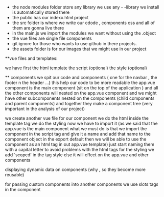 - the node modules folder store any library we use any - -library we install is automatically stored there
- the public has our indexx.html project 
- the src folder is where we write our cdode , components css and all of them are gonna live there
- in the main.js we import the modules we want without using the .object
- the vue files are single file components 
- git ignore for those who wants to use github in there projects.
- the assets folder is for our images that we might use in our project 

**vue files and templates:

we have first the html template 
the script (optional) 
the style (optional)


** components 
we spit our code and components ( one for the navbar , the footer n the header ...) this help our code to be more readable
the app.vue component is the main component (sit on the top of the application ) and all the other components will nested on the app.vue component and we might have other subcomponents nested on the components (child components and parent components) and together they make a component tree (very important in the analysis of our project)


we create another vue file for our component 
we do the html inside the template tag
we do the styling 
now we have to import it (as we said that the app.vue is the main component what we must do is that we import the component in the script tag and give it a name and add that name to the component object in the export default then we will be able to use the component as an html tag in out app.vue template)
just start naming them with a capital letter to avoid problems with the html tags
for the styling we add 'scoped' in the tag style else it will effect on the app.vue and other components

displaying dynamic data on components (why , so they become more reusable)

for passing custom components into another components we use slots tags in the component